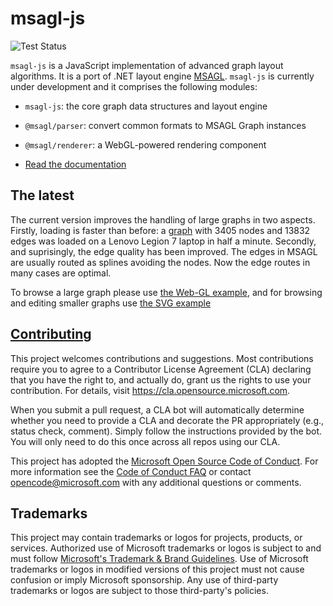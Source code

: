# msagl-js

![Test Status](https://github.com/microsoft/msagljs/workflows/Test%20Status/badge.svg?branch=master)

`msagl-js` is a JavaScript implementation of advanced graph layout algorithms. It is a port of .NET layout engine [MSAGL](https://github.com/microsoft/automatic-graph-layout). `msagl-js` is currently under development and it comprises the following modules:

- `msagl-js`: the core graph data structures and layout engine
- `@msagl/parser`: convert common formats to MSAGL Graph instances
- `@msagl/renderer`: a WebGL-powered rendering component

- [Read the documentation](https://microsoft.github.io/msagljs)

## The latest

The current version improves the handling of large graphs in two aspects.
Firstly, loading is faster than before: a [graph](https://github.com/microsoft/msagljs/blob/main/examples/data/composers.json) with 3405 nodes and 13832 edges was loaded on a Lenovo Legion 7 laptop in half a minute.
Secondly, and suprisingly, the edge quality has been improved. The edges in MSAGL are usually routed as splines avoiding the nodes. Now the edge routes in many cases are optimal.

To browse a large graph please use [the Web-GL example](https://microsoft.github.io/msagljs/deck.gl_backend/index.html),
and for browsing and editing smaller graphs use [the SVG example](https://microsoft.github.io/msagljs/svg_backend/index.html)

## [Contributing](./CONTRIBUTING.md)

This project welcomes contributions and suggestions. Most contributions require you to agree to a
Contributor License Agreement (CLA) declaring that you have the right to, and actually do, grant us
the rights to use your contribution. For details, visit https://cla.opensource.microsoft.com.

When you submit a pull request, a CLA bot will automatically determine whether you need to provide
a CLA and decorate the PR appropriately (e.g., status check, comment). Simply follow the instructions
provided by the bot. You will only need to do this once across all repos using our CLA.

This project has adopted the [Microsoft Open Source Code of Conduct](https://opensource.microsoft.com/codeofconduct/).
For more information see the [Code of Conduct FAQ](https://opensource.microsoft.com/codeofconduct/faq/) or
contact [opencode@microsoft.com](mailto:opencode@microsoft.com) with any additional questions or comments.

## Trademarks

This project may contain trademarks or logos for projects, products, or services. Authorized use of Microsoft
trademarks or logos is subject to and must follow
[Microsoft's Trademark & Brand Guidelines](https://www.microsoft.com/en-us/legal/intellectualproperty/trademarks/usage/general).
Use of Microsoft trademarks or logos in modified versions of this project must not cause confusion or imply Microsoft sponsorship.
Any use of third-party trademarks or logos are subject to those third-party's policies.

